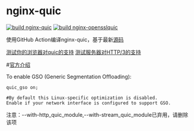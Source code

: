 # nginx-quic
[![build nginx-quic](https://github.com/Funny-T/nginx-quic/actions/workflows/build.yml/badge.svg)](https://github.com/Funny-T/nginx-quic/actions/workflows/build.yml)
[![build nginx-opensslquic](https://github.com/Funny-T/nginx-quic/actions/workflows/openssl.yml/badge.svg)](https://github.com/Funny-T/nginx-quic/actions/workflows/openssl.yml)


使用GitHub Action编译nginx-quic，基于最新[源码](https://hg.nginx.org/nginx-quic)

[测试你的浏览器对quic的支持](https://quic.nginx.org/quic.html)
[测试服务器对HTTP/3的支持](https://http3check.net)

#[官方介绍](https://quic.nginx.org/readme.html)


To enable GSO (Generic Segmentation Offloading):

    quic_gso on;

    #By default this Linux-specific optimization is disabled.
    Enable if your network interface is configured to support GSO.

注意：--with-http_quic_module,--with-stream_quic_module已弃用，请删除该项
